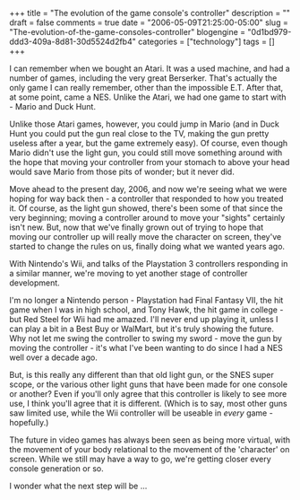 +++
title = "The evolution of the game console's controller"
description = ""
draft = false
comments = true
date = "2006-05-09T21:25:00-05:00"
slug = "The-evolution-of-the-game-consoles-controller"
blogengine = "0d1bd979-ddd3-409a-8d81-30d5524d2fb4"
categories = ["technology"]
tags = []
+++

<p>
I can remember when we bought an Atari.  It was a used machine, and had a number of games, including the very great Berserker.  That&#39;s actually the only game I can really remember, other than the impossible E.T.  After that, at some point, came a NES.  Unlike the Atari, we had one game to start with - Mario and Duck Hunt.<!--more-->
</p>
<p>
Unlike those Atari games, however, you could jump in Mario (and in Duck Hunt you could put the gun real close to the TV, making the gun pretty useless after a year, but the game extremely easy).  Of course, even though Mario didn&#39;t use the light gun, you could still move something around with the hope that moving your controller from your stomach to above your head would save Mario from those pits of wonder; but it never did.<!--adsense-->
</p>
<p>
Move ahead to the present day, 2006, and now we&#39;re seeing what we were hoping for way back then - a controller that responded to how you treated it.  Of course, as the light gun showed, there&#39;s been some of that since the very beginning; moving a controller around to move your &quot;sights&quot; certainly isn&#39;t new.  But, now that we&#39;ve finally grown out of trying to hope that moving our controller up will really move the character on screen, they&#39;ve started to change the rules on us, finally doing what we wanted years ago.
</p>
<p>
With Nintendo&#39;s Wii, and talks of the Playstation 3 controllers responding in a similar manner, we&#39;re moving to yet another stage of controller development.
</p>
<p>
I&#39;m no longer a Nintendo person - Playstation had Final Fantasy VII, the hit game when I was in high school, and Tony Hawk, the hit game in college - but Red Steel for Wii had me amazed.  I&#39;ll never end up playing it, unless I can play a bit in a Best Buy or WalMart, but it&#39;s truly showing the future.  Why not let me swing the controller to swing my sword - move the gun by moving the controller - it&#39;s what I&#39;ve been wanting to do since I had a NES well over a decade ago.
</p>
<p>
But, is this really any different than that old light gun, or the SNES super scope, or the various other light guns that have been made for one console or another?  Even if you&#39;ll only agree that this controller is likely to see more use, I think you&#39;ll agree that it is different.  (Which is to say, most other guns saw limited use, while the Wii controller will be useable in <em>every</em> game - hopefully.)
</p>
<p>
The future in video games has always been seen as being more virtual, with the movement of your body relational to the movement of the &#39;character&#39; on screen.  While we still may have a way to go, we&#39;re getting closer every console generation or so.
</p>
<p>
I wonder what the next step will be ...
</p>

